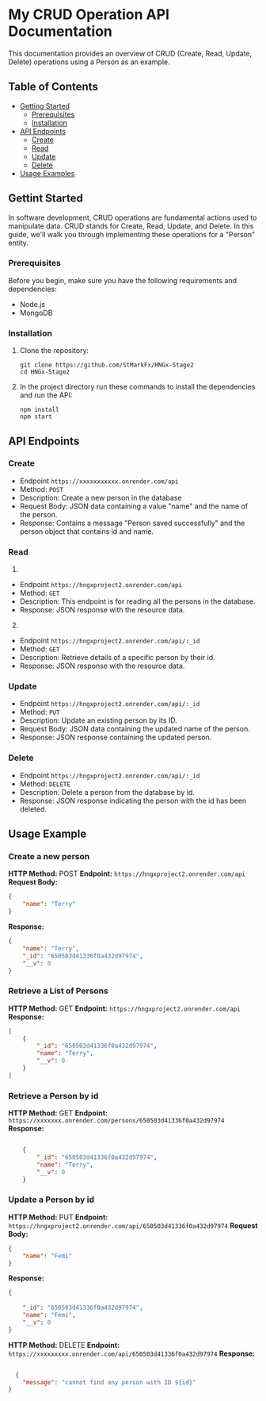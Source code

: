 # My CRUD Operation API Documentation

 This documentation provides an overview of CRUD (Create, Read, Update, Delete) operations using a Person as an example.

 ## Table of Contents

- [Getting Started](#getting-started)
  - [Prerequisites](#prerequisites)
  - [Installation](#installation)
- [API Endpoints](#api-endpoints)
  - [Create](#create)
  - [Read](#read)
  - [Update](#update)
  - [Delete](#delete)
- [Usage Examples](#usage-examples)

## Gettint Started

In software development, CRUD operations are fundamental actions used to manipulate data. CRUD stands for Create, Read, Update, and Delete. In this guide, we'll walk you through implementing these operations for a "Person" entity.

### Prerequisites

Before you begin, make sure you have the following requirements and dependencies: 
- Node.js
- MongoDB

### Installation

1. Clone the repository: 
    ```shell
    git clone https://github.com/StMarkFx/HNGx-Stage2
    cd HNGx-Stage2
    ```
2. In the project directory run these commands to install the dependencies and run the API:
    ```shell
    npm install
    npm start
    ```

## API Endpoints

### Create
- Endpoint `https://xxxxxxxxxxx.onrender.com/api`
- Method: `POST`
- Description: Create a new person in the database
- Request Body: JSON data containing a value "name" and the name of the person.
- Response: Contains a message "Person saved successfully" and the person object that contains id and name.

### Read

1. 
- Endpoint `https://hngxproject2.onrender.com/api`
- Method: `GET`
- Description: This endpoint is for reading all the persons in the database.
- Response: JSON response with the resource data.

2. 
- Endpoint `https://hngxproject2.onrender.com/api/:_id`
- Method: `GET`
- Description: Retrieve details of a specific person by their id.
- Response: JSON response with the resource data.

### Update

- Endpoint `https://hngxproject2.onrender.com/api/:_id`
- Method: `PUT`
- Description: Update an existing person by its ID.
- Request Body: JSON data containing the updated name of the person.
- Response: JSON response containing the updated person.

### Delete

- Endpoint `https://hngxproject2.onrender.com/api/:_id`
- Method: `DELETE`
- Description: Delete a person from the database by id.
- Response: JSON response indicating the person with the id has been deleted.

## Usage Example

### Create a new person

**HTTP Method:** POST
**Endpoint:** `https://hngxproject2.onrender.com/api`
**Request Body:**
```json
{
	"name": "Terry"
}
```
**Response:**
```json
{
    "name": "Terry",
    "_id": "650503d41336f0a432d97974",
    "__v": 0
}

```

### Retrieve a List of Persons

**HTTP Method:** GET
**Endpoint:** `https://hngxproject2.onrender.com/api`
**Response:**

```json
[
    {
        "_id": "650503d41336f0a432d97974",
        "name": "Terry",
        "__v": 0
    }
]
```

### Retrieve a Person by id

**HTTP Method:** GET
**Endpoint:** `https://xxxxxxx.onrender.com/persons/650503d41336f0a432d97974`
**Response:**
```json

    {
        "_id": "650503d41336f0a432d97974",
        "name": "Terry",
        "__v": 0
    }

```

### Update a Person by id

**HTTP Method:** PUT
**Endpoint:** `https://hngxproject2.onrender.com/api/650503d41336f0a432d97974`
**Request Body:**
```json
{
    "name": "Femi"
}
```

**Response:**
```json
{
  
    "_id": "650503d41336f0a432d97974",
    "name": "Femi",
    "__v": 0
}
```

**HTTP Method:** DELETE
**Endpoint:** `https://xxxxxxxxx.onrender.com/api/650503d41336f0a432d97974`
**Response:**
```json

  {
    "message": "cannot find any person with ID ${id}"
}

```
